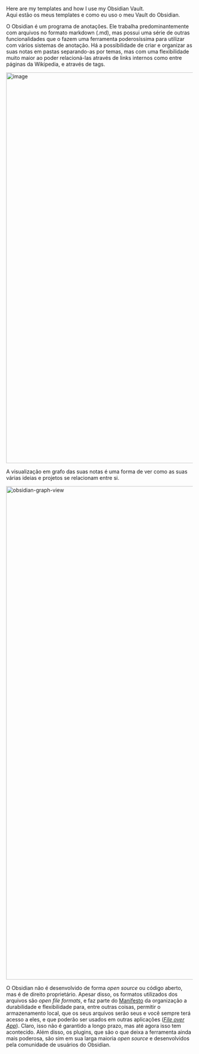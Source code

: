 Here are my templates and how I use my Obsidian Vault.  
Aqui estão os meus templates e como eu uso o meu Vault do Obsidian.

O Obsidian é um programa de anotações. Ele trabalha predominantemente com arquivos no formato markdown (.md), mas possui uma série de outras funcionalidades que o fazem uma ferramenta poderosíssima para utilizar com vários sistemas de anotação. Há a possibilidade de criar e organizar as suas notas em pastas separando-as por temas, mas com uma flexibilidade muito maior ao poder relacioná-las através de links internos como entre páginas da Wikipedia, e através de tags. 

<img width="1913" height="1054" alt="image" src="https://github.com/user-attachments/assets/e9a099f4-6bbd-4371-ac33-0ed325990ab7" />

A visualização em grafo das suas notas é uma forma de ver como as suas várias ideias e projetos se relacionam entre si.

<img width="1989" height="1331" alt="obsidian-graph-view" src="https://github.com/user-attachments/assets/18501cdf-1713-4d59-9552-0127776b2311" />

O Obsidian não é desenvolvido de forma _open source_ ou código aberto, mas é de direito proprietário. Apesar disso, os formatos utilizados dos arquivos são _open file formats_, e faz parte do [Manifesto](https://obsidian.md/about) da organização a durabilidade e flexibilidade para, entre outras coisas, permitir o armazenamento local, que os seus arquivos serão seus e você sempre terá acesso a eles, e que poderão ser usados em outras aplicações ([_File over App_](https://stephango.com/file-over-app)). Claro, isso não é garantido a longo prazo, mas até agora isso tem acontecido. Além disso, os plugins, que são o que deixa a ferramenta ainda mais poderosa, são sim em sua larga maioria _open source_ e desenvolvidos pela comunidade de usuários do Obsidian.




